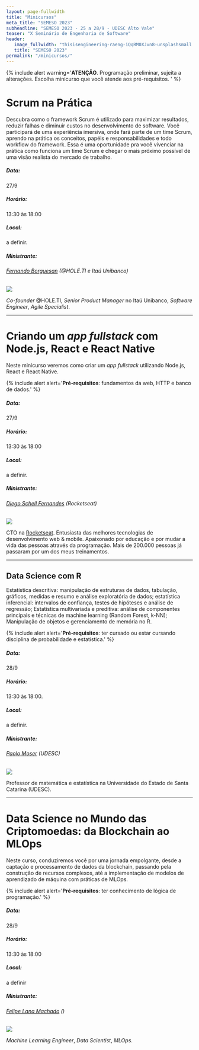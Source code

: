 ```yaml
---
layout: page-fullwidth
title: "Minicursos"
meta_title: "SEMESO 2023"
subheadline: "SEMESO 2023 - 25 a 28/9 - UDESC Alto Vale"
teaser: "X Seminário de Engenharia de Software"
header:
   image_fullwidth: "thisisengineering-raeng-iQqRM0XJvn8-unsplashsmall.jpg"
   title: "SEMESO 2023"
permalink: "/minicursos/"
---
```

{% include alert warning='<strong>ATENÇÃO</strong>. Programação preliminar, sujeita a alterações. Escolha minicurso que você atende aos pré-requisitos. ' %}


<div class="row t30" id="minicurso_a"></div>

# Scrum na Prática

Descubra como o framework Scrum é utilizado para maximizar resultados, reduzir falhas e diminuir custos no desenvolvimento de software. Você participará de uma experiência imersiva, onde fará parte de um time Scrum, aprendo na prática os conceitos, papéis e responsabilidades e todo workflow do framework. Essa é uma oportunidade pra você vivenciar na prática como funciona um time Scrum e chegar o mais próximo possível de uma visão realista do mercado de trabalho.

##### Data:
27/9

##### Horário:
13:30 às 18:00

##### Local:
a definir.

##### Ministrante:

###### [Fernando Borguesan][fb] (@HOLE.TI e Itaú Unibanco)
<img class="img-responsive" src="{{site.urlimg}}foto-fernando-borguesan.png"/>

_Co-founder_ @HOLE.TI, _Senior Product Manager_ no Itaú Unibanco,  _Software Engineer_, _Agile Specialist_.


<hr>
<div class="row t30" id="minicurso_b"></div>

# Criando um _app_ _fullstack_ com Node.js, React e React Native

Neste minicurso veremos como criar um _app_ _fullstack_ utilizando Node.js, React e React Native.


{% include alert alert='<strong>Pré-requisitos</strong>: fundamentos da web, HTTP e banco de dados.' %}

##### Data:
27/9

##### Horário:
13:30 às 18:00

##### Local:
a definir.

##### Ministrante:



###### [Diego Schell Fernandes][dsf] (Rocketseat)
<img class="img-responsive" src="{{site.urlimg}}foto-diego-schell-fernandes.jpg"/>

CTO na [Rocketseat][rocketseat]. Entusiasta das melhores tecnologias de desenvolvimento web & mobile. Apaixonado por educação e por mudar a vida das pessoas através da programação. Mais de 200.000 pessoas já passaram por um dos meus treinamentos.

<hr>
<div class="row t30" id="minicurso_c"></div>

## Data Science com R

Estatística descritiva: manipulação de estruturas de dados, tabulação, gráficos, medidas e resumo e análise exploratória de dados; estatística inferencial: intervalos de confiança, testes de hipóteses e análise de regressão; Estatística multivariada e preditiva: análise de componentes principais e técnicas de machine learning (Random Forest, k-NN); Manipulação de objetos e gerenciamento de memória no R.

{% include alert alert='<strong>Pré-requisitos</strong>: ter cursado ou estar cursando disciplina de probabilidade e estatística.' %}


##### Data:
28/9

##### Horário:
13:30 às 18:00.

##### Local:
a definir.


##### Ministrante:

###### [Paolo Moser][pm] (UDESC)

<img class="img-responsive" src="{{site.urlimg}}paolo_moser.jpg"/>

Professor de matemática e estatística na Universidade do Estado de Santa Catarina (UDESC).


<hr>
<div class="row t30" id="minicurso_d"></div>

# Data Science no Mundo das Criptomoedas: da Blockchain ao MLOps

Neste curso, conduziremos você por uma jornada empolgante, desde a captação e processamento de dados da blockchain, passando pela construção de recursos complexos, até a implementação de modelos de aprendizado de máquina com práticas de MLOps.

{% include alert alert='<strong>Pré-requisitos</strong>: ter conhecimento de lógica de programação.' %}

##### Data:
28/9

##### Horário:
13:30 às 18:00

##### Local:
a definir

##### Ministrante:

###### [Felipe Lana Machado][flm] ()
<img class="img-responsive" src="{{site.urlimg}}foto-felipe-lana.jpg"/>

_Machine Learning Engineer_, _Data Scientist_, _MLOps_.


[pm]: http://lattes.cnpq.br/2530478080816147
[flm]: https://www.linkedin.com/in/felipelanamachado
[fb]: https://www.linkedin.com/in/fernando-borguesan
[dsf]: https://www.linkedin.com/in/diego-schell-fernandes/
[rocketseat]: https://www.rocketseat.com.br/
